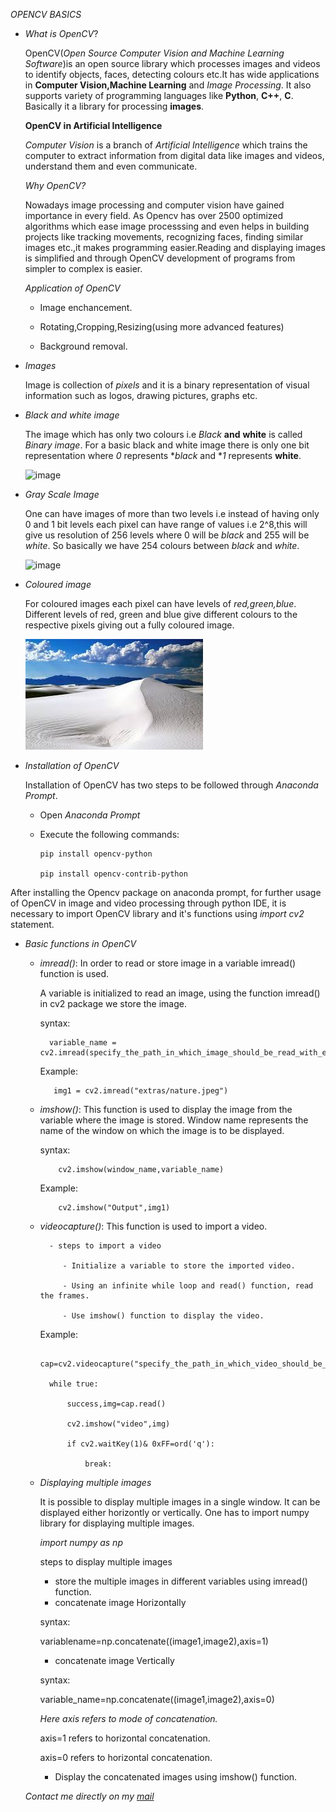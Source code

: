 *OPENCV BASICS*

- *What is OpenCV*?

   OpenCV(*Open Source Computer Vision and Machine Learning Software*)is an open source library which processes images and videos to identify objects, faces, detecting colours etc.It has wide applications in **Computer Vision,Machine Learning** and *Image Processing*. It also supports variety of programming languages like **Python**, **C++**, **C**. Basically it a library for processing **images**.
   
   **OpenCV in Artificial Intelligence**
   
   *Computer Vision* is a branch of *Artificial Intelligence* which trains the computer to extract information from digital data like images and videos, understand them and even communicate.
   
   *Why OpenCV?*
   
   Nowadays image processing and computer vision have gained importance in every field. As Opencv has over 2500 optimized algorithms which ease image processsing and even helps in building projects like tracking movements, recognizing faces, finding similar images etc.,it makes programming easier.Reading and displaying images is simplified and through OpenCV development of programs from simpler to complex is easier. 
   
  *Application of OpenCV*
  
    - Image enchancement.
    
    - Rotating,Cropping,Resizing(using more advanced features)
    
    - Background removal.
    
    
 -   *Images*
   
     Image is collection of *pixels* and it is a binary representation of visual information such as logos, drawing pictures, graphs etc.
     
     
 -   *Black and white image*
   
     The image which has only two colours i.e *Black* **and** **white** is called *Binary image*.
     For a basic black and white image there is only one bit representation where *0* represents **black* and **1* represents **white**.
     

     ![image](https://i.pinimg.com/236x/13/bc/e2/13bce226fa0d37b0ddca3ef09045d34d--monochrome-photography-black-white-photography.jpg)
   
   


 -   *Gray Scale Image*
   
     One can have images of more than two levels i.e instead of having only 0 and 1 bit levels each pixel can have range of values i.e 2^8,this will give us resolution of 256 levels where 0 will be *black* and 255 will be *white*. So basically we have 254 colours between *black* and *white*.
   
     ![image](https://i.stack.imgur.com/B2DBy.jpg)
   
-  *Coloured image*
   
   For coloured images each pixel can have levels of *red,green,blue*. Different levels of red, green and blue give different colours to the respective pixels giving out a fully coloured image.
  
  
   ![image](extras/original.jpg)   
   
   
  
- *Installation of OpenCV*
   
   Installation of OpenCV has two steps to be followed through *Anaconda Prompt*.
   - Open *Anaconda Prompt* 
   - Execute the following commands:
   
         pip install opencv-python
       
         pip install opencv-contrib-python
   
   
 After installing the Opencv package on anaconda prompt, for further usage of OpenCV in image and video processing through python IDE, it is necessary to import OpenCV library and it's functions using *import cv2* statement.
 
 
- *Basic functions in OpenCV*

  - *imread()*:
    In order to read or store image in a variable imread() function is used.
    
    A variable is initialized to read an image, using the function imread() in cv2 package we store the image. 
       
       syntax:
       
          variable_name = cv2.imread(specify_the_path_in_which_image_should_be_read_with_extensions)
          
       Example:
       
           img1 = cv2.imread("extras/nature.jpeg")
          
          
          
   - *imshow()*:
   This function is used to display the image from the variable where the image is stored. Window name represents the name of the window on which the image is to be displayed.
            
     syntax:
      
             cv2.imshow(window_name,variable_name)
             
     Example:
     
             cv2.imshow("Output",img1)
     
     
   - *videocapture()*:
               This function is used to import a video.
               
           - steps to import a video
           
              - Initialize a variable to store the imported video.
              
              - Using an infinite while loop and read() function, read the frames.
              
              - Use imshow() function to display the video.
     
     
     Example: 
     
          cap=cv2.videocapture("specify_the_path_in_which_video_should_be_read_with_extensions")
          
           while true:
           
               success,img=cap.read()
               
               cv2.imshow("video",img)
               
               if cv2.waitKey(1)& 0xFF=ord('q'):
               
                   break:
                   
                   
    - *Displaying multiple images*
     
       It is possible to display multiple images in a single window.
       It can be displayed either horizontly or vertically.
       One has to import numpy library for displaying multiple images.
       
        *import numpy as np*
        
       steps to display multiple images
       - store the multiple images in different variables using imread() function.
       - concatenate image Horizontally 
       
       syntax:
       
         variablename=np.concatenate((image1,image2),axis=1)
         
       - concatenate image Vertically
       
       syntax:
       
         variable_name=np.concatenate((image1,image2),axis=0)
         
        *Here axis refers to mode of concatenation.*
         
         axis=1 refers to horizontal concatenation.
         
         axis=0 refers to horizontal concatenation.
         
        - Display the concatenated images using imshow() function.
        
        
        
        





  *Contact me directly on my [mail](kavyadheerendra@gmail.com)*
